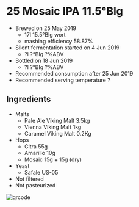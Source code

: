 # 25 Mosaic IPA 11.5°Blg

  * Brewed on 25 May 2019
    * 17l 15.5°Blg wort
    * mashing efficiency 58.87%
  * Silent fermentation started on 4 Jun 2019
    * ?l ?°Blg ?%ABV
  * Bottled on 18 Jun 2019
    * ?l ?°Blg ?%ABV
  * Recommended consumption after 25 Jun 2019
  * Recommended serving temperature ?

## Ingredients

  * Malts
    * Pale Ale Viking Malt 3.5kg
    * Vienna Viking Malt 1kg
    * Caramel Viking Malt 0.2Kg
  * Hops
    * Citra 55g
    * Amarillo 10g
    * Mosaic 15g + 15g (dry)
  * Yeast
    * Safale US-05
  * Not filtered
  * Not pasteurized
  
![qrcode](qrs/25.png)

